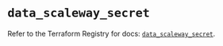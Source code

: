 # `data_scaleway_secret`

Refer to the Terraform Registry for docs: [`data_scaleway_secret`](https://registry.terraform.io/providers/scaleway/scaleway/2.59.0/docs/data-sources/secret).
